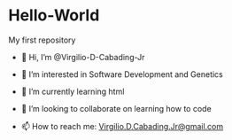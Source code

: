 # Hello-World
My first repository

- 👋 Hi, I’m @Virgilio-D-Cabading-Jr

- 👀 I’m interested in Software Development and Genetics
- 🌱 I’m currently learning html
- 💞️ I’m looking to collaborate on learning how to code

- 📫 How to reach me: Virgilio.D.Cabading.Jr@gmail.com
